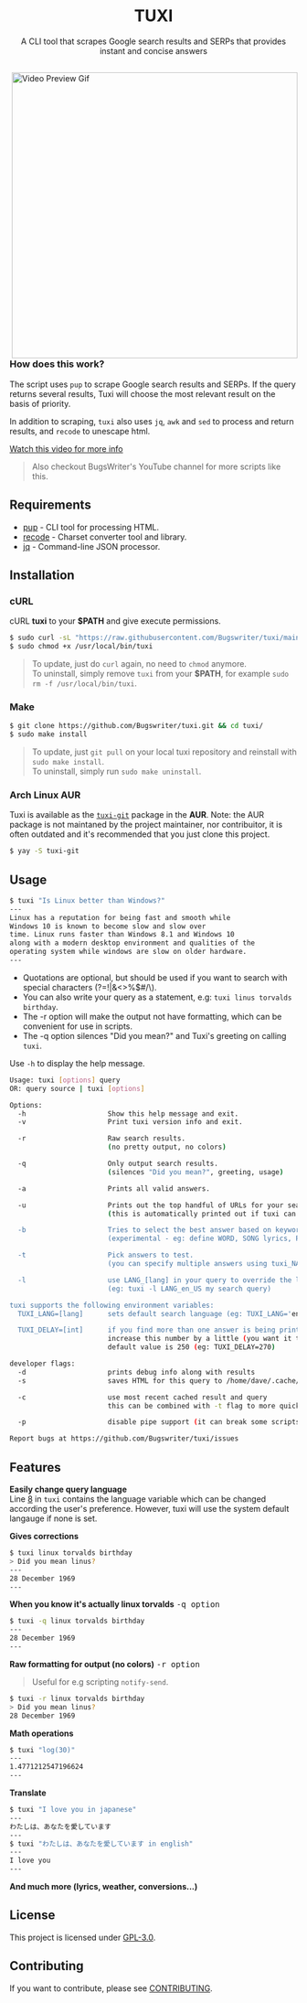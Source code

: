 <h1 align="center">TUXI</h1>
<p align="center">A CLI tool that scrapes Google search results and SERPs that provides instant and concise answers</p>

##  

<img src="https://i.ibb.co/sCwYpZ8/general.gif" alt="Video Preview Gif" align="right" width="500px"/>

### How does this work?

The script uses `pup` to scrape Google search results and SERPs.
If the query returns several results, Tuxi will choose the most 
relevant result on the basis of priority.

In addition to scraping, `tuxi` also uses `jq`, `awk` and `sed` 
to process and return results, and `recode` to unescape html.


[Watch this video for more info](https://youtu.be/EtwWvMa8muU)
> Also checkout BugsWriter's YouTube channel for more scripts like this.

## Requirements

* [pup](https://github.com/ericchiang/pup) - CLI tool for processing HTML.
* [recode](https://github.com/rrthomas/recode) - Charset converter tool and library.
* [jq](https://github.com/stedolan/jq) - Command-line JSON processor.

## Installation

### cURL
cURL **tuxi** to your **$PATH** and give execute permissions.

```sh
$ sudo curl -sL "https://raw.githubusercontent.com/Bugswriter/tuxi/main/tuxi" -o /usr/local/bin/tuxi
$ sudo chmod +x /usr/local/bin/tuxi
```
> To update, just do `curl` again, no need to `chmod` anymore.  
> To uninstall, simply remove `tuxi` from your **$PATH**, for example `sudo rm -f /usr/local/bin/tuxi`.

### Make
```sh
$ git clone https://github.com/Bugswriter/tuxi.git && cd tuxi/
$ sudo make install
```
> To update, just `git pull` on your local tuxi repository and reinstall with `sudo make install`.  
> To uninstall, simply run `sudo make uninstall`.

### Arch Linux AUR
Tuxi is available as the [`tuxi-git`](https://aur.archlinux.org/packages/tuxi-git/) package in the **AUR**.
Note: the AUR package is not maintaned by the project maintainer, nor contribuitor, it is often outdated and it's recommended that you just clone this project.

```sh
$ yay -S tuxi-git
```

## Usage

```sh
$ tuxi "Is Linux better than Windows?"
---
Linux has a reputation for being fast and smooth while
Windows 10 is known to become slow and slow over
time. Linux runs faster than Windows 8.1 and Windows 10
along with a modern desktop environment and qualities of the
operating system while windows are slow on older hardware.
---
```
* Quotations are optional, but should be used if you want to search with special characters (?=!|&<>%$#/\\).
* You can also write your query as a statement, e.g: `tuxi linus torvalds birthday`.
* The -r option will make the output not have formatting, which can be convenient for use in scripts.
* The -q option silences "Did you mean?" and Tuxi's greeting on calling `tuxi`.

Use `-h` to display the help message.

```sh
Usage: tuxi [options] query
OR: query source | tuxi [options]

Options:
  -h                    Show this help message and exit.
  -v                    Print tuxi version info and exit.

  -r                    Raw search results.
                        (no pretty output, no colors)

  -q                    Only output search results.
                        (silences "Did you mean?", greeting, usage)

  -a                    Prints all valid answers.

  -u                    Prints out the top handful of URLs for your search query
                        (this is automatically printed out if tuxi can't find you an answer)

  -b                    Tries to select the best answer based on keywords at the start and end of your query.
                        (experimental - eg: define WORD, SONG lyrics, PERSON quotes, weather CITY, FILM cast)

  -t                    Pick answers to test.
                        (you can specify multiple answers using tuxi_NAME in your query)

  -l                    use LANG_[lang] in your query to override the language used
                        (eg: tuxi -l LANG_en_US my search query)

tuxi supports the following environment variables:
  TUXI_LANG=[lang]      sets default search language (eg: TUXI_LANG='en_US')

  TUXI_DELAY=[int]      if you find more than one answer is being printed (and you're not using -a)
                        increase this number by a little (you want it to be as low as possible)
                        default value is 250 (eg: TUXI_DELAY=270)

developer flags:
  -d                    prints debug info along with results
  -s                    saves HTML for this query to /home/dave/.cache/tuxi/[date]-[query].html

  -c                    use most recent cached result and query
                        this can be combined with -t flag to more quickly test for different answers

  -p                    disable pipe support (it can break some scripts including our own test script)

Report bugs at https://github.com/Bugswriter/tuxi/issues
```

## Features

**Easily change query language**  
Line [8](./tuxi#L8) in `tuxi` contains the language variable which can be changed according the user's preference. However, tuxi will use the system default langauge if none is set.

**Gives corrections**
```sh
$ tuxi linux torvalds birthday
> Did you mean linus?
---
28 December 1969
---
```

**When you know it's actually linux torvalds** <kbd>-q option</kbd>
```sh
$ tuxi -q linux torvalds birthday
---
28 December 1969
---
```

**Raw formatting for output (no colors)** <kbd>-r option</kbd>
> Useful for e.g scripting `notify-send`.
```sh
$ tuxi -r linux torvalds birthday
> Did you mean linus?
28 December 1969
```

**Math operations**
```sh
$ tuxi "log(30)"
---
1.4771212547196624
---
```

**Translate**
```sh
$ tuxi "I love you in japanese"
---
わたしは、あなたを愛しています
---
$ tuxi "わたしは、あなたを愛しています in english"
---
I love you
---
```

**And much more (lyrics, weather, conversions...)**

## License

This project is licensed under [GPL-3.0](./LICENSE).

## Contributing

If you want to contribute, please see [CONTRIBUTING](./.github/ISSUE_TEMPLATE/CONTRIBUTING.md).
